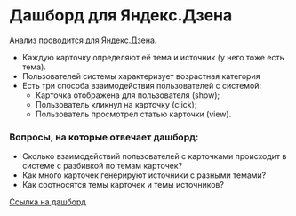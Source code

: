 # Дашборд для Яндекс.Дзена

Анализ проводится для Яндекс.Дзена.  
* Каждую карточку определяют её тема и источник (у него тоже есть тема).
* Пользователей системы характеризует возрастная категория
* Есть три способа взаимодействия пользователей с системой:
   * Карточка отображена для пользователя (show);
   * Пользователь кликнул на карточку (click);
   * Пользователь просмотрел статью карточки (view).

### Вопросы, на которые отвечает дашборд:
* Сколько взаимодействий пользователей с карточками происходит в системе с разбивкой по темам карточек?
* Как много карточек генерируют источники с разными темами?
* Как соотносятся темы карточек и темы источников?

[Cсылка на дашборд](https://public.tableau.com/app/profile/komiagina.arina/viz/DashYa_Dzen/Dashboard1?publish=yes)

